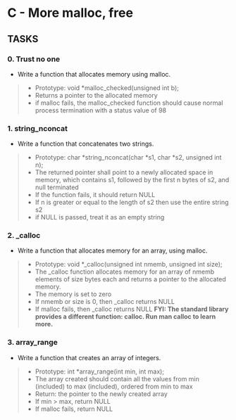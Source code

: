 # C - More malloc, free

## TASKS

### 0. Trust no one
- Write a function that allocates memory using malloc.
> * Prototype: void *malloc_checked(unsigned int b);
> * Returns a pointer to the allocated memory
> * if malloc fails, the malloc_checked function should cause normal process termination with a status value of 98

### 1. string_nconcat
- Write a function that concatenates two strings.
> * Prototype: char *string_nconcat(char *s1, char *s2, unsigned int n);
> * The returned pointer shall point to a newly allocated space in memory, which contains s1, followed by the first n bytes of s2, and null terminated
> * If the function fails, it should return NULL
> * If n is greater or equal to the length of s2 then use the entire string s2
> * if NULL is passed, treat it as an empty string

### 2. _calloc
- Write a function that allocates memory for an array, using malloc.
> * Prototype: void *_calloc(unsigned int nmemb, unsigned int size);
> * The _calloc function allocates memory for an array of nmemb elements of size bytes each and returns a pointer to the allocated memory.
> * The memory is set to zero
> * If nmemb or size is 0, then _calloc returns NULL
> * If malloc fails, then _calloc returns NULL
__FYI: The standard library provides a different function: calloc. Run man calloc to learn more.__

### 3. array_range
- Write a function that creates an array of integers.
> * Prototype: int *array_range(int min, int max);
> * The array created should contain all the values from min (included) to max (included), ordered from min to max
> * Return: the pointer to the newly created array
> * If min > max, return NULL
> * If malloc fails, return NULL
